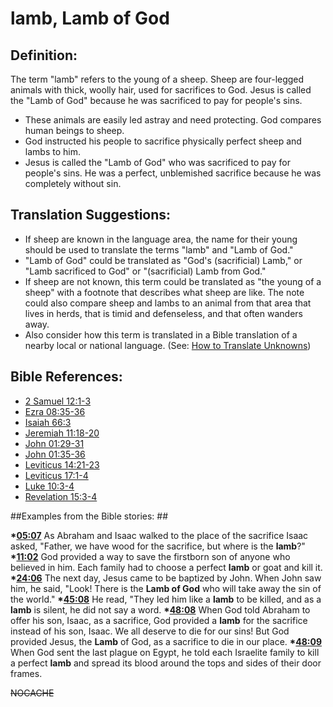 # lamb, Lamb of God #

## Definition: ##

The term "lamb" refers to the young of a sheep. Sheep are four-legged animals with thick, woolly hair, used for sacrifices to God. Jesus is called the "Lamb of God" because he was sacrificed to pay for people's sins.

 * These animals are easily led astray and need protecting. God compares human beings to sheep.
 * God instructed his people to sacrifice physically perfect sheep and lambs to him.
 * Jesus is called the "Lamb of God" who was sacrificed to pay for people's sins. He was a perfect, unblemished sacrifice because he was completely without sin.

## Translation Suggestions: ##

* If sheep are known in the language area, the name for their young should be used to translate the terms "lamb" and "Lamb of God."
* "Lamb of God" could be translated as "God's (sacrificial) Lamb," or "Lamb sacrificed to God" or "(sacrificial) Lamb from God."
* If sheep are not known, this term could be translated as "the young of a sheep" with a footnote that describes what sheep are like. The note could also compare sheep and lambs to an animal from that area that lives in herds, that is timid and defenseless, and that often wanders away.
* Also consider how this term is translated in a Bible translation of a nearby local or national language. (See: [How to Translate Unknowns](en/ta-vol1/translate/man/translate-unknown))



## Bible References: ##

* [2 Samuel 12:1-3](en/tn/2sa/help/12/01)
* [Ezra 08:35-36](en/tn/ezr/help/08/35)
* [Isaiah 66:3](en/tn/isa/help/66/03)
* [Jeremiah 11:18-20](en/tn/jer/help/11/18)
* [John 01:29-31](en/tn/jhn/help/01/29)
* [John 01:35-36](en/tn/jhn/help/01/35)
* [Leviticus 14:21-23](en/tn/lev/help/14/21)
* [Leviticus 17:1-4](en/tn/lev/help/17/01)
* [Luke 10:3-4](en/tn/luk/help/10/03)
* [Revelation 15:3-4](en/tn/rev/help/15/03)

##Examples from the Bible stories: ##

  __*[05:07](en/tn/obs/help/05/07)__ As Abraham and Isaac walked to the place of the sacrifice Isaac asked, "Father, we have wood for the sacrifice, but where is the __lamb__?"
  __*[11:02](en/tn/obs/help/11/02)__ God provided a way to save the firstborn son of anyone who believed in him. Each family had to choose a perfect __lamb__ or goat and kill it.
  __*[24:06](en/tn/obs/help/24/06)__ The next day, Jesus came to be baptized by John. When John saw him, he said, "Look! There is the __Lamb of God__ who will take away the sin of the world."
  __*[45:08](en/tn/obs/help/45/08)__ He read, "They led him like a __lamb__ to be killed, and as a __lamb__ is silent, he did not say a word.
  __*[48:08](en/tn/obs/help/48/08)__ When God told Abraham to offer his son, Isaac, as a sacrifice, God provided a __lamb__ for the sacrifice instead of his son, Isaac. We all deserve to die for our sins! But God provided Jesus, the __Lamb__ of God, as a sacrifice to die in our place.
  __*[48:09](en/tn/obs/help/48/09)__ When God sent the last plague on Egypt, he told each Israelite family to kill a perfect __lamb__ and spread its blood around the tops and sides of their door frames. 



~~NOCACHE~~